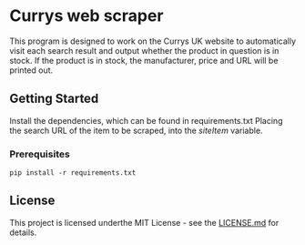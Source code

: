 # Currys web scraper
This program is designed to work on the Currys UK website to automatically visit each search result and output whether the product in question is in stock. If the product is in stock, the manufacturer, price and URL will be printed out.

## Getting Started
Install the dependencies, which can be found in requirements.txt
Placing the search URL of the item to be scraped, into the _siteItem_ variable.

### Prerequisites
```pip install -r requirements.txt```



## License
This project is licensed underthe MIT License - see the [LICENSE.md](../main/LICENSE) for details.
